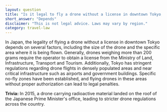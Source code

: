 ```yaml
---
layout: question
title: "Is it legal to fly a drone without a license in downtown Tokyo, Japan?"
short_answer: "Depends"
disclaimer: "This is not legal advice. Laws may vary by region."
category: travel-law
---
```

In Japan, the legality of flying a drone without a license in downtown Tokyo depends on several factors, including the size of the drone and the specific area where it is being flown. Generally, drones weighing more than 200 grams require the operator to obtain a license from the Ministry of Land, Infrastructure, Transport and Tourism. Additionally, Tokyo has stringent regulations regarding drone flights in densely populated areas and near critical infrastructure such as airports and government buildings. Specific no-fly zones have been established, and flying drones in these areas without proper authorization can lead to legal penalties.

**Trivia:** In 2015, a drone carrying radioactive material landed on the roof of the Japanese Prime Minister's office, leading to stricter drone regulations across the country.
